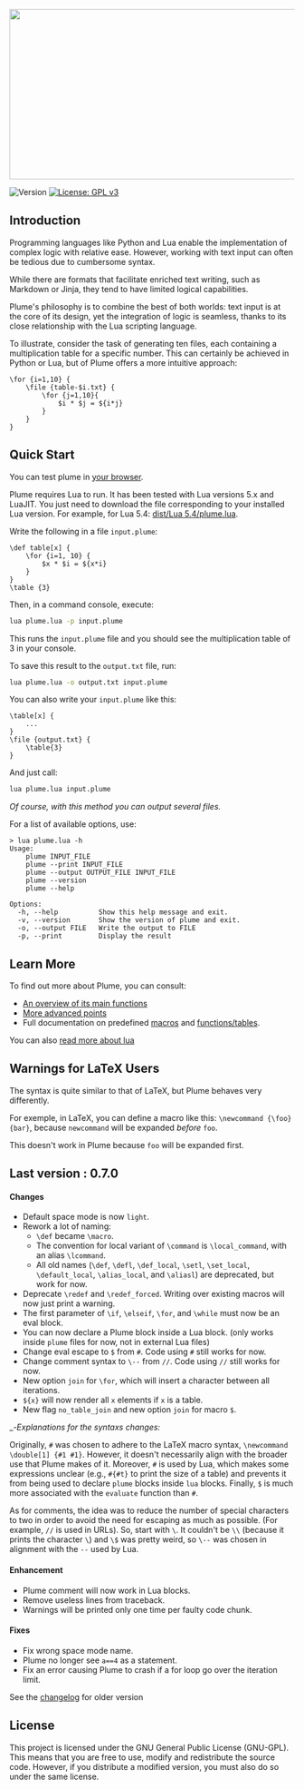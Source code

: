 <p align="center"><img src="dist/plume.png" width="600" height="300"></p>

![Version](https://img.shields.io/badge/version-0.7.0-blue.svg) [![License: GPL v3](https://img.shields.io/badge/License-GPLv3-blue.svg)](https://www.gnu.org/licenses/gpl-3.0)

## Introduction

Programming languages like Python and Lua enable the implementation of complex logic with relative ease. However, working with text input can often be tedious due to cumbersome syntax.

While there are formats that facilitate enriched text writing, such as Markdown or Jinja, they tend to have limited logical capabilities.

Plume's philosophy is to combine the best of both worlds: text input is at the core of its design, yet the integration of logic is seamless, thanks to its close relationship with the Lua scripting language.

To illustrate, consider the task of generating ten files, each containing a multiplication table for a specific number. This can certainly be achieved in Python or Lua, but of Plume offers a more intuitive approach:

```plume
\for {i=1,10} {
    \file {table-$i.txt} {
        \for {j=1,10}{
            $i * $j = ${i*j}
        }
    }
}
```

## Quick Start

You can test plume in [your browser](https://app.barbedor.bzh/plume.html). 

Plume requires Lua to run. It has been tested with Lua versions 5.x and LuaJIT. You just need to download the file corresponding to your installed Lua version. For example, for Lua 5.4: [dist/Lua 5.4/plume.lua](dist/5.4/plume.lua).

Write the following in a file `input.plume`:

```plume
\def table[x] {
    \for {i=1, 10} {
        $x * $i = ${x*i}
    }
}
\table {3}
```

Then, in a command console, execute:

```bash
lua plume.lua -p input.plume
```

This runs the `input.plume` file and you should see the multiplication table of 3 in your console.

To save this result to the `output.txt` file, run:

```bash
lua plume.lua -o output.txt input.plume
```

You can also write your `input.plume` like this:

```plume
\table[x] {
    ...
}
\file {output.txt} {
    \table{3}
}
```

And just call:

```bash
lua plume.lua input.plume
```

_Of course, with this method you can output several files._

For a list of available options, use:

```
> lua plume.lua -h
Usage:
    plume INPUT_FILE
    plume --print INPUT_FILE
    plume --output OUTPUT_FILE INPUT_FILE
    plume --version
    plume --help

Options:
  -h, --help          Show this help message and exit.
  -v, --version       Show the version of plume and exit.
  -o, --output FILE   Write the output to FILE
  -p, --print         Display the result
```

## Learn More

To find out more about Plume, you can consult:
- [An overview of its main functions](doc/overview.md)
- [More advanced points](doc/advanced.md)
- Full documentation on predefined [macros](doc/macros.md) and  [functions/tables](doc/api.md).

You can also [read more about lua](https://www.lua.org/pil/1.html)

## Warnings for LaTeX Users

The syntax is quite similar to that of LaTeX, but Plume behaves very differently.

For exemple, in LaTeX, you can define a macro like this: `\newcommand {\foo} {bar}`, because `newcommand` will be expanded _before_ `foo`.

This doesn't work in Plume because `foo` will be expanded first.

## Last version : 0.7.0

#### Changes
- Default space mode is now `light`.
- Rework a lot of naming:
    - `\def` became `\macro`.
    - The convention for local variant of `\command` is `\local_command`, with an alias `\lcommand`.
    - All old names (`\def`, `\defl`, `\def_local`, `\setl`, `\set_local`, `\default_local`, `\alias_local`, and `\aliasl`) are deprecated, but work for now.
- Deprecate `\redef` and `\redef_forced`. Writing over existing macros will now just print a warning.
- The first parameter of `\if`, `\elseif`, `\for`, and `\while` must now be an eval block.
- You can now declare a Plume block inside a Lua block. (only works inside `plume` files for now, not in external Lua files)
- Change eval escape to `$` from `#`. Code using `#` still works for now.
- Change comment syntax to `\--` from `//`. Code using `//` still works for now.
- New option `join` for `\for`, which will insert a character between all iterations.
- `${x}` will now render all `x` elements if `x` is a table.
- New flag `no_table_join` and new option `join` for macro `$`.

_-_Explanations for the syntaxs changes:_

Originally, `#` was chosen to adhere to the LaTeX macro syntax, `\newcommand \double[1] {#1 #1}`. However, it doesn't necessarily align with the broader use that Plume makes of it. Moreover, `#` is used by Lua, which makes some expressions unclear (e.g., `#{#t}` to print the size of a table) and prevents it from being used to declare `plume` blocks inside `lua` blocks. Finally, `$` is much more associated with the `evaluate` function than `#`.

As for comments, the idea was to reduce the number of special characters to two in order to avoid the need for escaping as much as possible. (For example, `//` is used in URLs). So, start with `\`. It couldn't be `\\` (because it prints the character `\`) and `\$` was pretty weird, so `\--` was chosen in alignment with the `--` used by Lua. 

#### Enhancement
- Plume comment will now work in Lua blocks.
- Remove useless lines from traceback.
- Warnings will be printed only one time per faulty code chunk.

#### Fixes
- Fix wrong space mode name.
- Plume no longer see `a==4` as a statement.
- Fix an error causing Plume to crash if a for loop go over the iteration limit.

See the [changelog](doc/changelog.md) for older version

## License

This project is licensed under the GNU General Public License (GNU-GPL). This means that you are free to use, modify and redistribute the source code. However, if you distribute a modified version, you must also do so under the same license. 

